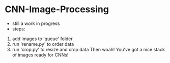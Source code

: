 # CNN-Image-Processing
- still a work in progress
- steps:
1. add images to 'queue' folder
2. run 'rename.py' to order data
3. run 'crop.py' to resize and crop data
Then woah! You've got a nice stack of images ready for CNNs!
